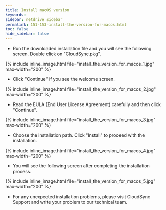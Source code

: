 ```yaml
---
title: Install macOS version
keywords:
sidebar: netdrive_sidebar
permalink: 151-153-install-the-version-for-macos.html
toc: false
hide_sidebar: false
---
```


- Run the downloaded installation file and you will see the following screen. Double click on "CloudSync.pkg".


{% include inline_image.html file="install_the_version_for_macos_1.jpg" max-width="200" %}


- Click "Continue" if you see the welcome screen.

    
{% include inline_image.html file="install_the_version_for_macos_2.jpg" max-width="200" %}


- Read the EULA (End User License Agreement) carefully and then click "Continue".


{% include inline_image.html file="install_the_version_for_macos_3.jpg" max-width="200" %}


- Choose the installation path. Click "Install" to proceed with the installation.


{% include inline_image.html file="install_the_version_for_macos_4.jpg" max-width="200" %}


- You will see the following screen after completing the installation process.
 

{% include inline_image.html file="install_the_version_for_macos_5.jpg" max-width="200" %}


* For any unexpected installation problems, please visit CloudSync Support and write your problem to our technical team.

     